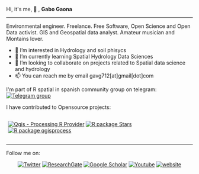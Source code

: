 Hi, it's me, 👋 , <b>Gabo Gaona</b>
<hr>
Environmental engineer. Freelance. Free Software, Open Science and Open
Data activist. GIS and Geospatial data analyst.  Amateur musician and Montains lover. 

- 👀 I’m interested in Hydrology and soil phisycs
- 🌱 I’m currently learning Spatial Hydrology Data Sciences
- 💞️ I’m looking to collaborate on projects related to Spatial data science and hydrology
- 📫 You can reach me by email gavg712[at]gmail[dot]com 

I'm part of R spatial in spanish community group on telegram:  <a href="https://t.me/rspatial_es" target="_blank"><img src="https://img.shields.io/badge/-R Espacial_ES-3e3e3e?style=flat&logo=Telegram&logoColor=#ffffff" alt="Telegram group"></a>

I have contributed to Opensource projects:

<div style="padding:15px 5px;">
  <a href="https://github.com/north-road/qgis-processing-r"><img src="https://img.shields.io/github/commit-activity/y/gavg712/qgis-processing-r?color=lightgrey&label=north-road/gis-processing-R&logo=Qgis&logoColor=white" alt="Qgis - Processing R Provider"></a>
  <a href="https://github.com/r-spatial/stars"><img src="https://img.shields.io/github/commit-activity/y/gavg712/stars?color=lightgrey&label=rspatial/stars&logo=R&logoColor=white" alt="R package Stars"></a>
<a href="https://github.com/paleolimbot/qgisprocess"><img src="https://img.shields.io/github/commit-activity/y/gavg712/qgisprocess?color=lightgrey&label=paleolimbot/qgisprocess&logo=R&logoColor=white" alt="R package qgisprocess"></a>
  

</div>



<!---
gavg712/gavg712 is a ✨ special ✨ repository because its `README.md` (this file) appears on your GitHub profile.
You can click the Preview link to take a look at your changes.
--->
<hr>
<p>Follow me on:</p>
<p align="center">
<a href="https://twitter.com/gavg712" target="_blank"><img src="https://img.shields.io/badge/-Twitter-3e3e3e?style=flat&logo=twitter&logoColor=white" alt="Twitter"></a>
  <a href="https://www.researchgate.net/profile/Gabriel-Gaona" target="_blank"><img src="https://img.shields.io/badge/-ResearchGate-3e3e3e?style=flat&logo=researchgate&logoColor=white" alt="ResearchGate"></a>
  <a href="https://scholar.google.pl/citations?user=MRz8ICoAAAAJ&hl=en" target="_blank"><img src="https://img.shields.io/badge/-Google Scholar-3e3e3e?style=flat&logo=google-scholar&logoColor=white" alt="Google Scholar"></a>
  <a href="https://ec.linkedin.com/in/gavg712" target="_blank"><img src="https://img.shields.io/badge/-Linkedin-3e3e3e?style=flat&logo=Linkedin&logoColor=white" alt="Youtube"></a>
  <a href="https://gavg712.gitlab.io" target="_blank"><img src="https://img.shields.io/website?down_color=red&down_message=offline&label=gavg712.com&logo=hugo&logoColor=white&up_color=lightgrey&up_message=online&url=https%3A%2F%2Fgavg712.gitlab.io" alt="website"></a>

</p>